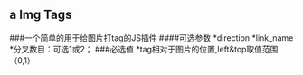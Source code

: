 ## a Img Tags
###一个简单的用于给图片打tag的JS插件
####可选参数
*direction
*link_name
*分叉数目：可选1或2；
###必选值
*tag相对于图片的位置,left&top取值范围（0,1）

